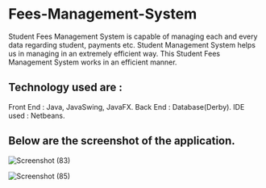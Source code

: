 # Fees-Management-System
Student Fees Management System is capable of managing each and every data regarding student, payments etc. Student Management System helps us in managing in an extremely efficient way. This Student Fees Management System works in an efficient manner.

## Technology used are :
Front End : Java, JavaSwing, JavaFX.
Back End : Database(Derby).
IDE used : Netbeans.

## Below are the screenshot of the application.
![Screenshot (83)](https://user-images.githubusercontent.com/58525668/82139883-f133ea00-9848-11ea-9e88-7e10b2b71dfa.png)



![Screenshot (85)](https://user-images.githubusercontent.com/58525668/82139921-5982cb80-9849-11ea-82ac-840965c3e05d.png)



